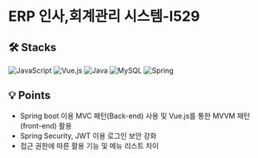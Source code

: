 # ERP 인사,회계관리 시스템-I529

## 🛠 Stacks
![JavaScript](https://img.shields.io/badge/JavaScript-007acc?style=for-the-badge&logo=JavaScript&logoColor=white&color=yellow)
![Vue.js](https://img.shields.io/badge/-Vue.js-61DAFB?logo=Vue.js&logoColor=white&style=for-the-badge&color=brightgreen)
![Java](https://img.shields.io/badge/-Java-764abc?logo=Java&logoColor=white&style=for-the-badge&color=blue)
![MySQL](https://img.shields.io/badge/-MySQL-eeeeee?logo=MySQL&logoColor=white&style=for-the-badge)
![Spring](https://img.shields.io/badge/-Spring-eeeeee?logo=Spring&logoColor=white&style=for-the-badge&color=green)


## 💡 Points
* Spring boot 이용 MVC 패턴(Back-end) 사용 및 Vue.js를 통한 MVVM 패턴(front-end) 활용
* Spring Security, JWT 이용 로그인 보안 강화
* 접근 권한에 따른 활용 기능 및 메뉴 리스트 차이
